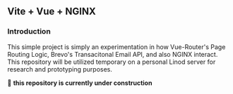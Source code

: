 ## Vite + Vue + NGINX

### Introduction

This simple project is simply an experimentation in how Vue-Router's Page Routing Logic, Brevo's Transacitonal Email API, and also NGINX interact. This repository will be utilized temporary on a personal Linod server for research and prototyping purposes.

:construction: **this repository is currently under construction**
